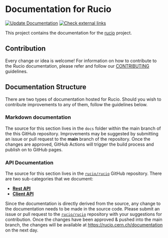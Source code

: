# Documentation for Rucio

[![Update
Documentation](https://github.com/rucio/documentation/actions/workflows/update_documentation.yml/badge.svg)](https://github.com/rucio/documentation/actions/workflows/update_documentation.yml)
[![Check external
links](https://github.com/rucio/documentation/actions/workflows/check_external_links.yaml/badge.svg)](https://github.com/rucio/documentation/actions/workflows/check_external_links.yaml)

This project contains the documentation for the [rucio](https://github.com/rucio/rucio)
project.

## Contribution

Every change or idea is welcome! For information on how to contribute to the
Rucio documentation, please refer and follow our [CONTRIBUTING](CONTRIBUTING.md)
guidelines.

## Documentation Structure

There are two types of documentation hosted for Rucio. Should you wish to
contribute improvements to any of them, follow the guidelines below.

### Markdown documentation

The source for this section lives in the ``docs`` folder within the main branch
of the this GitHub repository. Improvements may be suggested by submitting an
issue or pull request to the **main** branch of the repository.  Once the
changes are approved, GitHub Actions will trigger the build process and publish
on to GitHub pages.

### API Documentation

The source for this section lives in the
[``rucio/rucio``](https://github.com/rucio/rucio/) GitHub repository. There are
two sub-categories that we document:

- [__Rest
  API__](https://github.com/rucio/rucio/tree/master/lib/rucio/web/rest/flaskapi/v1)
- [__Client API__](https://github.com/rucio/rucio/tree/master/lib/rucio/client)

Since the documentation is directly derived from the source, any change to the
documentation needs to be made in the source code.  Please submit an issue or
pull request to the [``rucio/rucio``](https://github.com/rucio/rucio/)
repository with your suggestions for contribution.  Once the changes have been
approved & pushed into the main branch, the changes will be available at
<https://rucio.cern.ch/documentation> on the next day.
